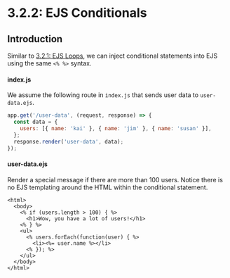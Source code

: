 # 3.2.2: EJS Conditionals

## Introduction

Similar to [3.2.1: EJS Loops](3.2.1-ejs-loops.md), we can inject conditional statements into EJS using the same `<% %>` syntax.

#### index.js

We assume the following route in `index.js` that sends user data to `user-data.ejs`.

```javascript
app.get('/user-data', (request, response) => {
  const data = {
    users: [{ name: 'kai' }, { name: 'jim' }, { name: 'susan' }],
  };
  response.render('user-data', data);
});
```

#### user-data.ejs

Render a special message if there are more than 100 users. Notice there is no EJS templating around the HTML within the conditional statement.

```markup
<html>
  <body>
    <% if (users.length > 100) { %>
      <h1>Wow, you have a lot of users!</h1>
    <% } %>
    <ul>
      <% users.forEach(function(user) { %>
        <li><%= user.name %></li>
      <% }); %>
    </ul>
  </body>
</html>
```

